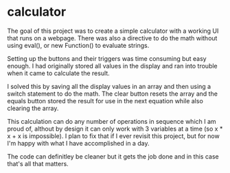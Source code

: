 # calculator

The goal of this project was to create a simple calculator with a working UI that runs on a webpage. There was also a directive to do the math without using eval(), or new Function() to evaluate strings. 

Setting up the buttons and their triggers was time consuming but easy enough. I had originally stored all values in the display and ran into trouble when it came to calculate the result. 

I solved this by saving all the display values in an array and then using a switch statement to do the math. The clear button resets the array and the equals button stored the result for use in the next equation while also clearing the array. 

This calculation can do any number of operations in sequence which I am proud of, althout by design it can only work with 3 variables at a time (so x * x + x is impossible). I plan to fix that if I ever revisit this project, but for now I'm happy with what I have accomplished in a day.

The code can definitley be cleaner but it gets the job done and in this case that's all that matters. 